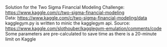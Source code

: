 Solution for the Two Sigma Financial Modeling Challenge: https://www.kaggle.com/c/two-sigma-financial-modeling
<br>Data: https://www.kaggle.com/c/two-sigma-financial-modeling/data
<br>kagglegym.py is written to minic the kagglegym api. Source: https://www.kaggle.com/slothouber/kagglegym-emulation/comments/code
<br>Some parameters are pre-calculated to save time as there is a 20-minute limit on Kaggle
